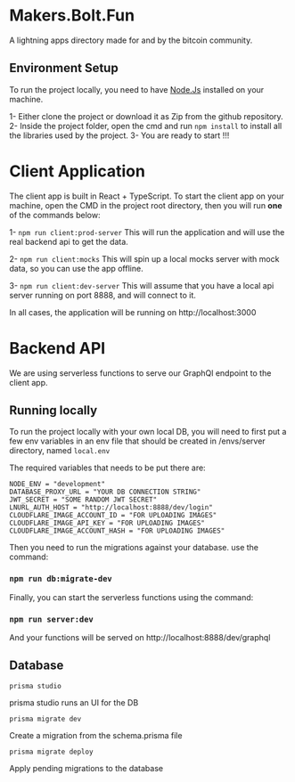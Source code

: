 # Makers.Bolt.Fun

A lightning apps directory made for and by the bitcoin community.

## Environment Setup

To run the project locally, you need to have [Node.Js](https://nodejs.org/en/download/) installed on your machine.

1- Either clone the project or download it as Zip from the github repository.
2- Inside the project folder, open the cmd and run `npm install` to install all the libraries used by the project.
3- You are ready to start !!!

# Client Application

The client app is built in React + TypeScript.
To start the client app on your machine, open the CMD in the project root directory, then you will run **one** of the commands below:

1- `npm run client:prod-server`
This will run the application and will use the real backend api to get the data.

2- `npm run client:mocks`
This will spin up a local mocks server with mock data, so you can use the app offline.

3- `npm run client:dev-server`
This will assume that you have a local api server running on port 8888, and will connect to it.

In all cases, the application will be running on http://localhost:3000

# Backend API

We are using serverless functions to serve our GraphQl endpoint to the client app.

## Running locally

To run the project locally with your own local DB, you will need to first put a few env variables in an env file that should be created in /envs/server directory, named `local.env`

The required variables that needs to be put there are:

```
NODE_ENV = "development"
DATABASE_PROXY_URL = "YOUR DB CONNECTION STRING"
JWT_SECRET = "SOME RANDOM JWT SECRET"
LNURL_AUTH_HOST = "http://localhost:8888/dev/login"
CLOUDFLARE_IMAGE_ACCOUNT_ID = "FOR UPLOADING IMAGES"
CLOUDFLARE_IMAGE_API_KEY = "FOR UPLOADING IMAGES"
CLOUDFLARE_IMAGE_ACCOUNT_HASH = "FOR UPLOADING IMAGES"
```

Then you need to run the migrations against your database.
use the command:

### `npm run db:migrate-dev`

Finally, you can start the serverless functions using the command:

### `npm run server:dev`

And your functions will be served on http://localhost:8888/dev/graphql

## Database

`prisma studio`

prisma studio runs an UI for the DB

`prisma migrate dev`

Create a migration from the schema.prisma file

`prisma migrate deploy`

Apply pending migrations to the database

